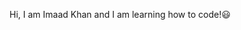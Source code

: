 Hi, I am Imaad Khan and I am learning how to code!😃

<!---
ImaadKhan17/ImaadKhan17 is a ✨ special ✨ repository because its `README.md` (this file) appears on your GitHub profile.
You can click the Preview link to take a look at your changes.
--->
